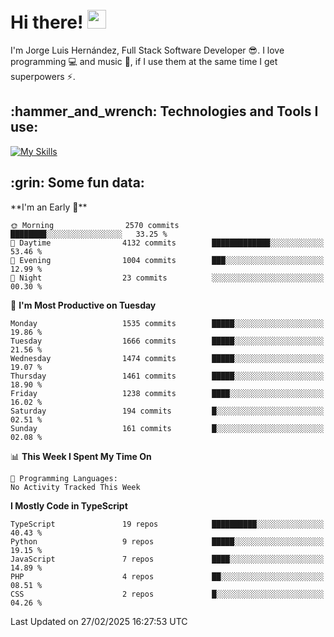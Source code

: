 <h1 align="left">
 <abc>
  <br>Hi there! <img src="https://user-images.githubusercontent.com/42378118/110234147-e3259600-7f4e-11eb-95be-0c4047144dea.gif" width="30"><br>
 </abc>
</h1>

I'm Jorge Luis Hernández, Full Stack Software Developer :sunglasses:. I love programming :computer: and music :musical_score:, if I use them at the same time I get superpowers :zap:. 


<h2 align="left">:hammer_and_wrench: Technologies and Tools I use:</h2>

[![My Skills](https://skillicons.dev/icons?i=js,ts,html,css,py,vue,react,next,nest,postgres,mysql)](https://skillicons.dev)

<h2 align="left">:grin: Some fun data:</h2>
<!--START_SECTION:waka-->
**I'm an Early 🐤** 

```text
🌞 Morning                2570 commits        ████████░░░░░░░░░░░░░░░░░   33.25 % 
🌆 Daytime                4132 commits        █████████████░░░░░░░░░░░░   53.46 % 
🌃 Evening                1004 commits        ███░░░░░░░░░░░░░░░░░░░░░░   12.99 % 
🌙 Night                  23 commits          ░░░░░░░░░░░░░░░░░░░░░░░░░   00.30 % 
```
📅 **I'm Most Productive on Tuesday** 

```text
Monday                   1535 commits        █████░░░░░░░░░░░░░░░░░░░░   19.86 % 
Tuesday                  1666 commits        █████░░░░░░░░░░░░░░░░░░░░   21.56 % 
Wednesday                1474 commits        █████░░░░░░░░░░░░░░░░░░░░   19.07 % 
Thursday                 1461 commits        █████░░░░░░░░░░░░░░░░░░░░   18.90 % 
Friday                   1238 commits        ████░░░░░░░░░░░░░░░░░░░░░   16.02 % 
Saturday                 194 commits         █░░░░░░░░░░░░░░░░░░░░░░░░   02.51 % 
Sunday                   161 commits         █░░░░░░░░░░░░░░░░░░░░░░░░   02.08 % 
```


📊 **This Week I Spent My Time On** 

```text
💬 Programming Languages: 
No Activity Tracked This Week
```

**I Mostly Code in TypeScript** 

```text
TypeScript               19 repos            ██████████░░░░░░░░░░░░░░░   40.43 % 
Python                   9 repos             █████░░░░░░░░░░░░░░░░░░░░   19.15 % 
JavaScript               7 repos             ████░░░░░░░░░░░░░░░░░░░░░   14.89 % 
PHP                      4 repos             ██░░░░░░░░░░░░░░░░░░░░░░░   08.51 % 
CSS                      2 repos             █░░░░░░░░░░░░░░░░░░░░░░░░   04.26 % 
```




 Last Updated on 27/02/2025 16:27:53 UTC
<!--END_SECTION:waka-->
